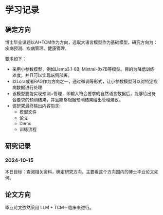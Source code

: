 # 学习记录

## 确定方向

博士毕业课题以AI+TCM作为方向，选取大语言模型作为基础模型，研究方向为：疾病预测、疾病管理、健康管理。

要求如下：

- 采用小参数模型，例如Llama3.1-8B, Mixtral-8x7B等模型。目的为降低训练难度，并且可以实现端侧部署。
- 以Lora或者RAG作为方向之一，通过微调等形式，让小参数模型可以对特定疾病数据进行处理
- 该模型要能实现预测+管理，即输入符合要求的自然语言数据后，能够给出符合要求的预测结果，并且能够根据预测结果给出管理建议。
- 该研究最终输出内容包含:
  - 模型文件
  - 论文
  - Demo
  - 训练流程

## 研究记录

### 2024-10-15

本日目标：查阅相关资料，确定研究方向。主要看这个方向国内的博士毕业论文如何。

## 论文方向

毕业论文依然采用 LLM + TCM＋临床来进行。
